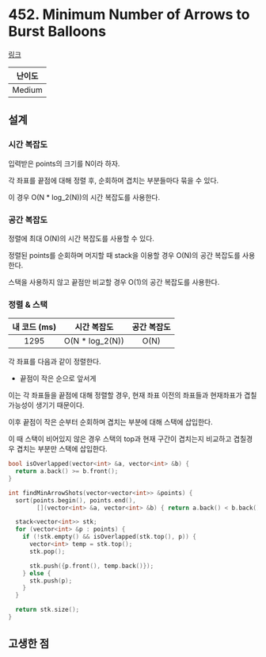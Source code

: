 # 452. Minimum Number of Arrows to Burst Balloons

[링크](https://leetcode.com/problems/minimum-number-of-arrows-to-burst-balloons/description/)

| 난이도 |
| :----: |
| Medium |

## 설계

### 시간 복잡도

입력받은 points의 크기를 N이라 하자.

각 좌표를 끝점에 대해 정렬 후, 순회하며 겹치는 부분들마다 묶을 수 있다.

이 경우 O(N \* log_2(N))의 시간 복잡도를 사용한다.

### 공간 복잡도

정렬에 최대 O(N)의 시간 복잡도를 사용할 수 있다.

정렬된 points를 순회하며 머지할 때 stack을 이용할 경우 O(N)의 공간 복잡도를 사용한다.

스택을 사용하지 않고 끝점만 비교할 경우 O(1)의 공간 복잡도를 사용한다.

### 정렬 & 스택

| 내 코드 (ms) |   시간 복잡도    | 공간 복잡도 |
| :----------: | :--------------: | :---------: |
|     1295     | O(N \* log_2(N)) |    O(N)     |

각 좌표를 다음과 같이 정렬한다.

- 끝점이 작은 순으로 앞서게

이는 각 좌표들을 끝점에 대해 정렬할 경우, 현재 좌표 이전의 좌표들과 현재좌표가 겹칠 가능성이 생기기 때문이다.

이후 끝점이 작은 순부터 순회하며 겹치는 부분에 대해 스택에 삽입한다.

이 때 스택이 비어있지 않은 경우 스택의 top과 현재 구간이 겹치는지 비교하고 겹칠경우 겹치는 부분만 스택에 삽입한다.

```cpp
bool isOverlapped(vector<int> &a, vector<int> &b) {
  return a.back() >= b.front();
}

int findMinArrowShots(vector<vector<int>> &points) {
  sort(points.begin(), points.end(),
        [](vector<int> &a, vector<int> &b) { return a.back() < b.back(); });

  stack<vector<int>> stk;
  for (vector<int> &p : points) {
    if (!stk.empty() && isOverlapped(stk.top(), p)) {
      vector<int> temp = stk.top();
      stk.pop();

      stk.push({p.front(), temp.back()});
    } else {
      stk.push(p);
    }
  }

  return stk.size();
}
```

## 고생한 점
